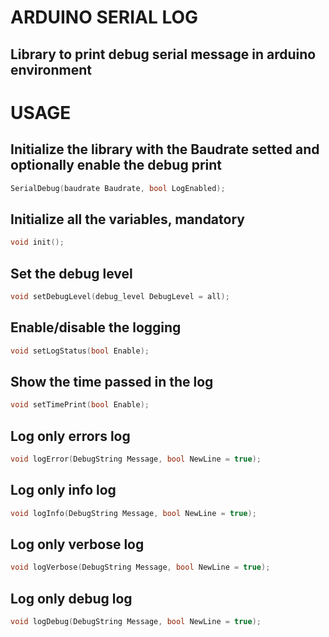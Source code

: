 # ARDUINO SERIAL LOG

##  Library to print debug serial message in arduino environment

# USAGE

## Initialize the library with the Baudrate setted and optionally enable the debug print
``` c++
SerialDebug(baudrate Baudrate, bool LogEnabled);
```
## Initialize all the variables, mandatory
``` c++
void init();
```
## Set the debug level
``` c++
void setDebugLevel(debug_level DebugLevel = all);
```

## Enable/disable the logging
``` c++
void setLogStatus(bool Enable);
```

## Show the time passed in the log
``` c++
void setTimePrint(bool Enable);
```

## Log only errors log
``` c++
void logError(DebugString Message, bool NewLine = true);
```

## Log only info log
``` c++
void logInfo(DebugString Message, bool NewLine = true);
```

## Log only verbose log
``` c++
void logVerbose(DebugString Message, bool NewLine = true);
```

## Log only debug log
``` c++
void logDebug(DebugString Message, bool NewLine = true);
```

